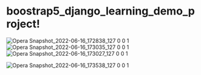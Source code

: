 # boostrap5_django_learning_demo_project!
![Opera Snapshot_2022-06-16_172838_127 0 0 1](https://user-images.githubusercontent.com/74815003/174094019-744e8c9f-fe1d-4661-8182-b90c1a0bab4c.png)
![Opera Snapshot_2022-06-16_173035_127 0 0 1](https://user-images.githubusercontent.com/74815003/174094013-01046562-0f3c-411f-b068-71873c3bf60c.png)
![Opera Snapshot_2022-06-16_173027_127 0 0 1](https://user-images.githubusercontent.com/74815003/174094017-0a1f6b26-25d7-4ac7-9ccc-9baff4519d9d.png)


![Opera Snapshot_2022-06-16_173538_127 0 0 1](https://user-images.githubusercontent.com/74815003/174094257-e3435b96-1ba4-4263-89d9-9b69d720f008.png)
